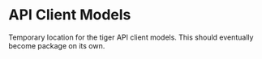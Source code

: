 # API Client Models

Temporary location for the tiger API client models. This should eventually become package on its own.
